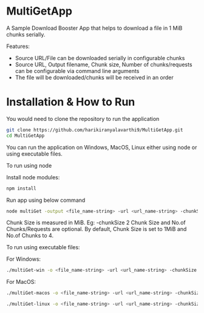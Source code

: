 # MultiGetApp
A Sample Download Booster App that helps to download a file in 1 MiB chunks serially.

Features:
* Source URL/File can be downloaded serially in configurable chunks
* Source URL, Output filename, Chunk size, Number of chunks/requests can be configurable via command line arguments
* The file will be downloaded/chunks will be received in an order

# Installation & How to Run
You would need to clone the repository to run the application

```bash
git clone https://github.com/harikiranyalavarthi9/MultiGetApp.git
cd MultiGetApp
```

You can run the application on Windows, MacOS, Linux either using node or using executable files.

To run using node

Install node modules:

```bash
npm install
```
Run app using below command

```bash
node multiGet -output <file_name-string> -url <url_name-string> -chunkSize <chunk_size-number> -numOfChunks <number_of_chunks-number>
```

Chunk Size is measured in MiB. Eg: -chunkSize 2
Chunk Size and No.of Chunks/Requests are optional. By default, Chunk Size is set to 1MiB and No.of Chunks to 4.


To run using executable files:

For Windows: 

```bash
./multiGet-win -o <file_name-string> -url <url_name-string> -chunkSize <chunk_size-number> -numOfChunks <number_of_chunks-number>
```

For MacOS:

```bash
./multiGet-macos -o <file_name-string> -url <url_name-string> -chunkSize <chunk_size-number> -numOfChunks <number_of_chunks-number>
```

```bash
./multiGet-linux -o <file_name-string> -url <url_name-string> -chunkSize <chunk_size-number> -numOfChunks <number_of_chunks-number>
```










